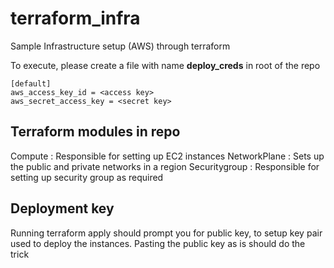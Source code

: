 # terraform_infra
Sample Infrastructure setup (AWS) through terraform

To execute, please create a file with name <strong>deploy_creds</strong> in root of the repo

```
[default]
aws_access_key_id = <access key>
aws_secret_access_key = <secret key>
```
## Terraform modules in repo

Compute       : Responsible for setting up EC2 instances
NetworkPlane  : Sets up the public and private networks in a region
Securitygroup : Responsible for setting up security group as required

## Deployment key

Running terraform apply should prompt you for public key, to setup key pair used to deploy the instances. 
Pasting the public key as is should do the trick
